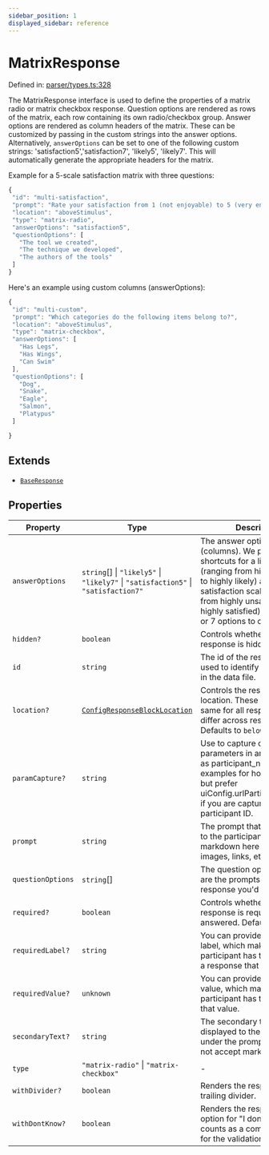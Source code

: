 ```yaml
---
sidebar_position: 1
displayed_sidebar: reference
---
```


# MatrixResponse

Defined in: [parser/types.ts:328](https://github.com/revisit-studies/study/blob/31fcae3595a542c4a0975c6994f16db7c44439d4/src/parser/types.ts#L328)

The MatrixResponse interface is used to define the properties of a matrix radio or matrix checkbox response.
Question options are rendered as rows of the matrix, each row containing its own radio/checkbox group.
Answer options are rendered as column headers of the matrix. These can be customized by passing in the custom strings into the answer options. Alternatively, `answerOptions` can be set to one of the following custom strings: 'satisfaction5','satisfaction7', 'likely5', 'likely7'. This will automatically generate the appropriate headers for the matrix.

Example for a 5-scale satisfaction matrix with three questions:

```js
{
 "id": "multi-satisfaction",
 "prompt": "Rate your satisfaction from 1 (not enjoyable) to 5 (very enjoyable) for the following items.",
 "location": "aboveStimulus",
 "type": "matrix-radio",
 "answerOptions": "satisfaction5",
 "questionOptions": [
   "The tool we created",
   "The technique we developed",
   "The authors of the tools"
 ]
}
```

Here's an example using custom columns (answerOptions):

```js
{
 "id": "multi-custom",
 "prompt": "Which categories do the following items belong to?",
 "location": "aboveStimulus",
 "type": "matrix-checkbox",
 "answerOptions": [
   "Has Legs",
   "Has Wings",
   "Can Swim"
 ],
 "questionOptions": [
   "Dog",
   "Snake",
   "Eagle",
   "Salmon",
   "Platypus"
 ]

}
```

## Extends

- [`BaseResponse`](BaseResponse.md)

## Properties

| Property | Type | Description | Inherited from | Defined in |
| ------ | ------ | ------ | ------ | ------ |
| <a id="answeroptions"></a> `answerOptions` | `string`[] \| `"likely5"` \| `"likely7"` \| `"satisfaction5"` \| `"satisfaction7"` | The answer options (columns). We provide some shortcuts for a likelihood scale (ranging from highly unlikely to highly likely) and a satisfaction scale (ranging from highly unsatisfied to highly satisfied) with either 5 or 7 options to choose from. | - | [parser/types.ts:331](https://github.com/revisit-studies/study/blob/31fcae3595a542c4a0975c6994f16db7c44439d4/src/parser/types.ts#L331) |
| <a id="hidden"></a> `hidden?` | `boolean` | Controls whether the response is hidden. | [`BaseResponse`](BaseResponse.md).[`hidden`](BaseResponse.md#hidden) | [parser/types.ts:177](https://github.com/revisit-studies/study/blob/31fcae3595a542c4a0975c6994f16db7c44439d4/src/parser/types.ts#L177) |
| <a id="id"></a> `id` | `string` | The id of the response. This is used to identify the response in the data file. | [`BaseResponse`](BaseResponse.md).[`id`](BaseResponse.md#id) | [parser/types.ts:161](https://github.com/revisit-studies/study/blob/31fcae3595a542c4a0975c6994f16db7c44439d4/src/parser/types.ts#L161) |
| <a id="location"></a> `location?` | [`ConfigResponseBlockLocation`](../type-aliases/ConfigResponseBlockLocation.md) | Controls the response location. These might be the same for all responses, or differ across responses. Defaults to `belowStimulus` | [`BaseResponse`](BaseResponse.md).[`location`](BaseResponse.md#location) | [parser/types.ts:169](https://github.com/revisit-studies/study/blob/31fcae3595a542c4a0975c6994f16db7c44439d4/src/parser/types.ts#L169) |
| <a id="paramcapture"></a> `paramCapture?` | `string` | Use to capture querystring parameters in answers such as participant_name. See the examples for how this is used, but prefer uiConfig.urlParticipantIdParam if you are capturing a participant ID. | [`BaseResponse`](BaseResponse.md).[`paramCapture`](BaseResponse.md#paramcapture) | [parser/types.ts:175](https://github.com/revisit-studies/study/blob/31fcae3595a542c4a0975c6994f16db7c44439d4/src/parser/types.ts#L175) |
| <a id="prompt"></a> `prompt` | `string` | The prompt that is displayed to the participant. You can use markdown here to render images, links, etc. | [`BaseResponse`](BaseResponse.md).[`prompt`](BaseResponse.md#prompt) | [parser/types.ts:163](https://github.com/revisit-studies/study/blob/31fcae3595a542c4a0975c6994f16db7c44439d4/src/parser/types.ts#L163) |
| <a id="questionoptions"></a> `questionOptions` | `string`[] | The question options (rows) are the prompts for each response you'd like to record. | - | [parser/types.ts:333](https://github.com/revisit-studies/study/blob/31fcae3595a542c4a0975c6994f16db7c44439d4/src/parser/types.ts#L333) |
| <a id="required"></a> `required?` | `boolean` | Controls whether the response is required to be answered. Defaults to true. | [`BaseResponse`](BaseResponse.md).[`required`](BaseResponse.md#required) | [parser/types.ts:167](https://github.com/revisit-studies/study/blob/31fcae3595a542c4a0975c6994f16db7c44439d4/src/parser/types.ts#L167) |
| <a id="requiredlabel"></a> `requiredLabel?` | `string` | You can provide a required label, which makes it so a participant has to answer with a response that matches label. | [`BaseResponse`](BaseResponse.md).[`requiredLabel`](BaseResponse.md#requiredlabel) | [parser/types.ts:173](https://github.com/revisit-studies/study/blob/31fcae3595a542c4a0975c6994f16db7c44439d4/src/parser/types.ts#L173) |
| <a id="requiredvalue"></a> `requiredValue?` | `unknown` | You can provide a required value, which makes it so a participant has to answer with that value. | [`BaseResponse`](BaseResponse.md).[`requiredValue`](BaseResponse.md#requiredvalue) | [parser/types.ts:171](https://github.com/revisit-studies/study/blob/31fcae3595a542c4a0975c6994f16db7c44439d4/src/parser/types.ts#L171) |
| <a id="secondarytext"></a> `secondaryText?` | `string` | The secondary text that is displayed to the participant under the prompt. This does not accept markdown. | [`BaseResponse`](BaseResponse.md).[`secondaryText`](BaseResponse.md#secondarytext) | [parser/types.ts:165](https://github.com/revisit-studies/study/blob/31fcae3595a542c4a0975c6994f16db7c44439d4/src/parser/types.ts#L165) |
| <a id="type"></a> `type` | `"matrix-radio"` \| `"matrix-checkbox"` | - | - | [parser/types.ts:329](https://github.com/revisit-studies/study/blob/31fcae3595a542c4a0975c6994f16db7c44439d4/src/parser/types.ts#L329) |
| <a id="withdivider"></a> `withDivider?` | `boolean` | Renders the response with a trailing divider. | [`BaseResponse`](BaseResponse.md).[`withDivider`](BaseResponse.md#withdivider) | [parser/types.ts:179](https://github.com/revisit-studies/study/blob/31fcae3595a542c4a0975c6994f16db7c44439d4/src/parser/types.ts#L179) |
| <a id="withdontknow"></a> `withDontKnow?` | `boolean` | Renders the response with an option for "I don't know". This counts as a completed answer for the validation. | [`BaseResponse`](BaseResponse.md).[`withDontKnow`](BaseResponse.md#withdontknow) | [parser/types.ts:181](https://github.com/revisit-studies/study/blob/31fcae3595a542c4a0975c6994f16db7c44439d4/src/parser/types.ts#L181) |
